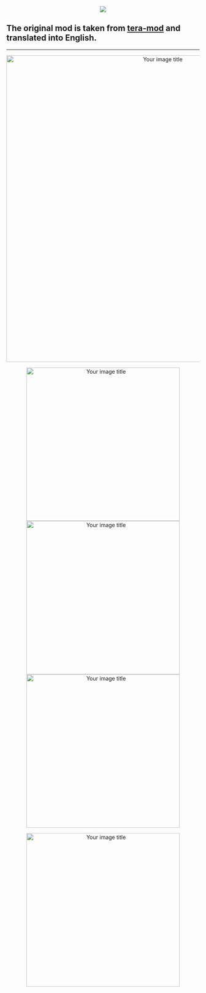 <p align="center"><img src="https://github.com/war100ck/others/blob/master/terabooxlogo.svg"></p>

## The original mod is taken from [tera-mod](https://github.com/tera-mod/DPS-Monitor) and translated into English.

------
<p align="center"><img src="https://github.com/war100ck/others/blob/master/DPS-Monitor_EN/screenshot/0.png" alt="Your image title" width="800"/></p>

<p align="center"><img src="https://github.com/war100ck/others/blob/master/DPS-Monitor_EN/screenshot/1.png" alt="Your image title" width="400"/>
<img src="https://github.com/war100ck/others/blob/master/DPS-Monitor_EN/screenshot/2.png" alt="Your image title" width="400"/>
<img src="https://github.com/war100ck/others/blob/master/DPS-Monitor_EN/screenshot/3.png" alt="Your image title" width="400"/></p>

<p align="center"><img src="https://github.com/war100ck/others/blob/master/DPS-Monitor_EN/screenshot/4.png" alt="Your image title" width="400"/>
</p>



